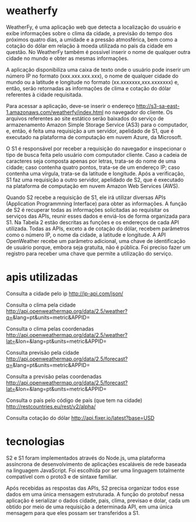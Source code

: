 # weatherfy
WeatherFy, é uma aplicação web que detecta a localização do usuário e exibe informações sobre o clima da cidade, a previsão do tempo dos próximos quatro dias, a umidade e a pressão atmosférica, bem como a cotação do dólar em relação à moeda utilizada no país da cidade em questão. No WeatherFy também é possível inserir o nome de qualquer outra cidade no mundo e obter as mesmas informações.

A aplicação disponibiliza uma caixa de texto onde o usuário pode inserir um número IP no formato (xxx.xxx.xxx.xxx), o nome de qualquer cidade do mundo ou a latitude e longitude no formato (xx.xxxxxxx,xxx.xxxxxxx) e, então, serão retornadas as informações de clima e cotação do dólar referentes à cidade requisitada.

Para acessar a aplicação, deve-se inserir o endereço <http://s3-sa-east-1.amazonaws.com/weatherfy/index.html> no navegador do cliente. Os arquivos referentes ao site estático serão baixados do serviço de armazenamento Amazon Simple Storage Service (AS3) para o computador, e, então, é feita uma requisição a um servidor, apelidado de S1, que é executado na plataforma de computação em nuvem Azure, da Microsoft.

O S1 é responsável por receber a requisição do navegador e inspecionar  o tipo de busca feita pelo usuário com computador cliente. Caso a cadeia de caracteres seja composta apenas por letras, trata-se do nome de uma cidade; caso contenha quatro pontos,  trata-se de um endereço IP; caso contenha uma vírgula, trata-se da latitude e longitude. Após a verificação, S1 faz uma requisição a outro servidor, apelidado de S2, que é executado na plataforma de computação em nuvem Amazon Web Services (AWS).

Quando S2 recebe a requisição de S1, ele irá utilizar diversas APIs (Application Programmning Interface) para obter as informações. A função de S2 é recuperar todas as informações solicitadas ao requisitar os serviços das APIs, reunir esses dados e enviá-los de forma organizada para S1. Na Tabela 2 estão descritas as funções e os endereços de cada API utilizada. Todas as APIs, exceto a de cotação do dólar, recebem parâmetros como o número IP, o nome da cidade, a latitude e longitude. A API OpenWeather recebe um parâmetro adicional, uma chave de identificação de usuário porque, embora seja gratuita, não é pública. Foi preciso fazer um registro para receber uma chave que permite a utilização do serviço.

# apis utilizadas
Consulta a cidade pelo ip
http://ip-api.com/json/<ip>

Consulta o clima pela cidade
http://api.openweathermap.org/data/2.5/weather?q=<cidade>&lang=pt&units=metric&APPID=<apikey>

Consulta o clima pelas coordenadas
http://api.openweathermap.org/data/2.5/weather?lat=<latitude>&lon=<longitude>&lang=pt&units=metric&APPID=<apikey>

Consulta previsão pela cidade
http://api.openweathermap.org/data/2.5/forecast?q=<cidade>&lang=pt&units=metric&APPID=<apikey>

Consulta a previsão pelas coordenadas
http://api.openweathermap.org/data/2.5/forecast?lat=<latitude>&lon=<longitude>&lang=pt&units=metric&APPID=<apikey>

Consulta o país pelo código de país (que tem na cidade)
http://restcountries.eu/rest/v2/alpha/<codigo>

Consulta cotação do dólar
http://api.fixer.io/latest?base=USD

# tecnologias
S2 e S1 foram implementados através do Node.js, uma plataforma assíncrona de desenvolvimento de aplicações escaláveis de rede baseada na linguagem JavaScript. Foi escolhida por ser uma linguagem totalmente compatível com o proto3 e de sintaxe familiar.

Após recebidas as respostas das APIs, S2 precisa organizar todos esse dados em uma única mensagem estruturada. A função do protobuf nessa aplicação é serializar o dados cidade, pais, clima, previsao e dolar, cada um obtido por meio de uma requisição a determinada API, em uma única mensagem para que eles possam ser transferidos a S1.
